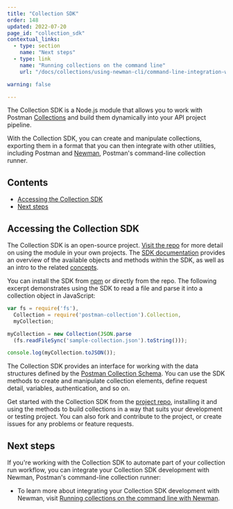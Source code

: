 ```yaml
---
title: "Collection SDK"
order: 148
updated: 2022-07-20
page_id: "collection_sdk"
contextual_links:
  - type: section
    name: "Next steps"
  - type: link
    name: "Running collections on the command line"
    url: "/docs/collections/using-newman-cli/command-line-integration-with-newman/"

warning: false

---
```


The Collection SDK is a Node.js module that allows you to work with Postman [Collections](/docs/sending-requests/intro-to-collections/) and build them dynamically into your API project pipeline.

With the Collection SDK, you can create and manipulate collections, exporting them in a format that you can then integrate with other utilities, including Postman and [Newman](/docs/collections/using-newman-cli/command-line-integration-with-newman/), Postman's command-line collection runner.

## Contents

* [Accessing the Collection SDK](#accessing-the-collection-sdk)
* [Next steps](#next-steps)

## Accessing the Collection SDK

The Collection SDK is an open-source project. [Visit the repo](https://github.com/postmanlabs/postman-collection) for more detail on using the module in your own projects. The [SDK documentation](http://www.postmanlabs.com/postman-collection/) provides an overview of the available objects and methods within the SDK, as well as an intro to the related [concepts](http://www.postmanlabs.com/postman-collection/tutorial-concepts.html).

You can install the SDK from [npm](https://www.npmjs.com/package/postman-collection) or directly from the repo. The following excerpt demonstrates using the SDK to read a file and parse it into a collection object in JavaScript:

```js
var fs = require('fs'),
  Collection = require('postman-collection').Collection,
  myCollection;

myCollection = new Collection(JSON.parse
  (fs.readFileSync('sample-collection.json').toString()));

console.log(myCollection.toJSON());
```

The Collection SDK provides an interface for working with the data structures defined by the [Postman Collection Schema](https://schema.postman.com/). You can use the SDK methods to create and manipulate collection elements, define request detail, variables, authentication, and so on.

Get started with the Collection SDK from the [project repo](https://github.com/postmanlabs/postman-collection), installing it and using the methods to build collections in a way that suits your development or testing project. You can also fork and contribute to the project, or create issues for any problems or feature requests.

## Next steps

If you're working with the Collection SDK to automate part of your collection run workflow, you can integrate your Collection SDK development with Newman, Postman's command-line collection runner:

* To learn more about integrating your Collection SDK development with Newman, visit [Running collections on the command line with Newman](/docs/collections/using-newman-cli/command-line-integration-with-newman/).
